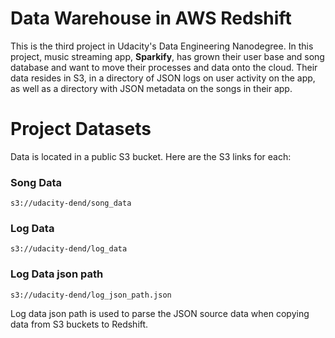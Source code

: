 # Data Warehouse in AWS Redshift

This is the third project in Udacity's Data Engineering Nanodegree. In this project, music streaming app, **Sparkify**, has grown their user base and song database and want to move their processes and data onto the cloud. Their data resides in S3, in a directory of JSON logs on user activity on the app, as well as a directory with JSON metadata on the songs in their app.

# Project Datasets

Data is located in a public S3 bucket. Here are the S3 links for each:

### Song Data

````s3://udacity-dend/song_data````

### Log Data 

````s3://udacity-dend/log_data````

### Log Data json path

````s3://udacity-dend/log_json_path.json````

Log data json path is used to parse the JSON source data when copying data from S3 buckets to Redshift.

